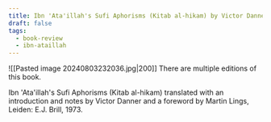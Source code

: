 ```yaml
---
title: Ibn 'Ata'illah's Sufi Aphorisms (Kitab al-hikam) by Victor Danner
draft: false
tags:
  - book-review
  - ibn-ataillah
---
```

![[Pasted image 20240803232036.jpg|200]]
There are multiple editions of this book.

Ibn 'Ata'illah's Sufi Aphorisms (Kitab al-hikam) translated with an introduction and notes by Victor Danner and a foreword by Martin Lings, Leiden: E.J. Brill, 1973.